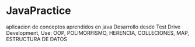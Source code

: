 # JavaPractice
 aplicacion de conceptos aprendidos en java
 Desarrollo desde Test Drive Development,
 Use:
    OOP, POLIMORFISMO, HERENCIA, COLLECIONES, MAP, ESTRUCTURA DE DATOS
        
